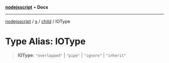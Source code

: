 [**nodejsscript**](../../../../../README.md) • **Docs**

***

[nodejsscript](../../../../../README.md) / [s](../../../README.md) / [child](../README.md) / IOType

# Type Alias: IOType

> **IOType**: `"overlapped"` \| `"pipe"` \| `"ignore"` \| `"inherit"`
